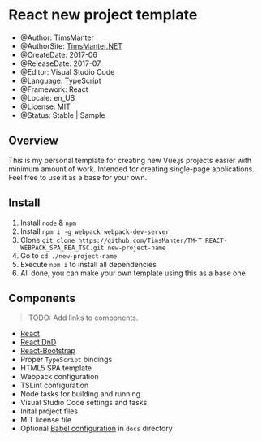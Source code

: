 # React new project template

* @Author: TimsManter
* @AuthorSite: [TimsManter.NET](http://timsmanter.net/)
* @CreateDate: 2017-06
* @ReleaseDate: 2017-07
* @Editor: Visual Studio Code
* @Language: TypeScript
* @Framework: React
* @Locale: en_US
* @License: [MIT](LICENSE.md)
* @Status: Stable | Sample

## Overview

This is my personal template for creating new Vue.js projects easier with minimum amount of work. Intended for creating single-page applications. Feel free to use it as a base for your own.

## Install

1. Install `node` & `npm`
2. Install `npm i -g webpack webpack-dev-server`
3. Clone `git clone https://github.com/TimsManter/TM-T_REACT-WEBPACK_SPA_REA_TSC.git new-project-name`
4. Go to `cd ./new-project-name`
5. Execute `npm i` to install all dependencies
6. All done, you can make your own template using this as a base one

## Components

> TODO: Add links to components.

- [React](https://facebook.github.io/react/)
- [React DnD](http://react-dnd.github.io/react-dnd/)
- [React-Bootstrap](https://react-bootstrap.github.io)
- Proper `TypeScript` bindings
- HTML5 SPA template
- Webpack configuration
- TSLint configuration
- Node tasks for building and running
- Visual Studio Code settings and tasks
- Inital project files
- MIT license file
- Optional [Babel configuration](docs/babel/babel_configuration.md) in `docs` directory